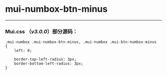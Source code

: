 # mui-numbox-btn-minus


---


### Mui.css （*v3.0.0*）部分源码：
```
.mui-numbox .mui-numbox-btn-minus, .mui-numbox .mui-btn-numbox-minus
{
    left: 0;

    border-top-left-radius: 3px;
    border-bottom-left-radius: 3px;
}
```